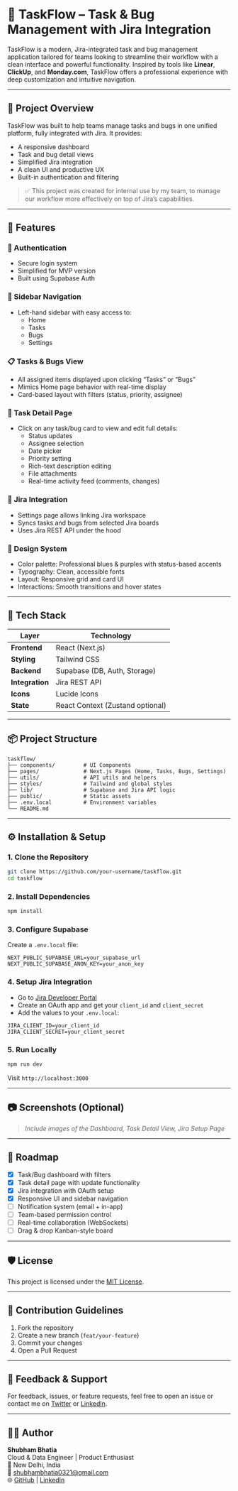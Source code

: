 # 🧩 TaskFlow – Task & Bug Management with Jira Integration

TaskFlow is a modern, Jira-integrated task and bug management application tailored for teams looking to streamline their workflow with a clean interface and powerful functionality. Inspired by tools like **Linear**, **ClickUp**, and **Monday.com**, TaskFlow offers a professional experience with deep customization and intuitive navigation.

---

## 🌟 Project Overview

TaskFlow was built to help teams manage tasks and bugs in one unified platform, fully integrated with Jira. It provides:

- A responsive dashboard  
- Task and bug detail views  
- Simplified Jira integration  
- A clean UI and productive UX  
- Built-in authentication and filtering  

> ✅ This project was created for internal use by my team, to manage our workflow more effectively on top of Jira’s capabilities.

---

## 🎯 Features

### 🔐 Authentication
- Secure login system
- Simplified for MVP version
- Built using Supabase Auth

### 🧭 Sidebar Navigation
- Left-hand sidebar with easy access to:
  - Home
  - Tasks
  - Bugs
  - Settings

### 📋 Tasks & Bugs View
- All assigned items displayed upon clicking “Tasks” or “Bugs”
- Mimics Home page behavior with real-time display
- Card-based layout with filters (status, priority, assignee)

### 📄 Task Detail Page
- Click on any task/bug card to view and edit full details:
  - Status updates
  - Assignee selection
  - Date picker
  - Priority setting
  - Rich-text description editing
  - File attachments
  - Real-time activity feed (comments, changes)

### 🔧 Jira Integration
- Settings page allows linking Jira workspace
- Syncs tasks and bugs from selected Jira boards
- Uses Jira REST API under the hood

### 🎨 Design System
- Color palette: Professional blues & purples with status-based accents
- Typography: Clean, accessible fonts
- Layout: Responsive grid and card UI
- Interactions: Smooth transitions and hover states

---

## 🧰 Tech Stack

| Layer       | Technology       |
|-------------|------------------|
| **Frontend** | React (Next.js)  |
| **Styling**  | Tailwind CSS     |
| **Backend**  | Supabase (DB, Auth, Storage) |
| **Integration** | Jira REST API |
| **Icons**    | Lucide Icons     |
| **State**    | React Context (Zustand optional) |

---

## 📦 Project Structure

```
taskflow/
├── components/         # UI Components
├── pages/              # Next.js Pages (Home, Tasks, Bugs, Settings)
├── utils/              # API utils and helpers
├── styles/             # Tailwind and global styles
├── lib/                # Supabase and Jira API logic
├── public/             # Static assets
├── .env.local          # Environment variables
└── README.md
```

---

## ⚙️ Installation & Setup

### 1. Clone the Repository
```bash
git clone https://github.com/your-username/taskflow.git
cd taskflow
```

### 2. Install Dependencies
```bash
npm install
```

### 3. Configure Supabase
Create a `.env.local` file:
```env
NEXT_PUBLIC_SUPABASE_URL=your_supabase_url
NEXT_PUBLIC_SUPABASE_ANON_KEY=your_anon_key
```

### 4. Setup Jira Integration
- Go to [Jira Developer Portal](https://developer.atlassian.com/console/myapps/)
- Create an OAuth app and get your `client_id` and `client_secret`
- Add the values to your `.env.local`:
```env
JIRA_CLIENT_ID=your_client_id
JIRA_CLIENT_SECRET=your_client_secret
```

### 5. Run Locally
```bash
npm run dev
```

Visit `http://localhost:3000`

---

## 📷 Screenshots (Optional)

> *Include images of the Dashboard, Task Detail View, Jira Setup Page*

---

## 🚀 Roadmap

- [x] Task/Bug dashboard with filters
- [x] Task detail page with update functionality
- [x] Jira integration with OAuth setup
- [x] Responsive UI and sidebar navigation
- [ ] Notification system (email + in-app)
- [ ] Team-based permission control
- [ ] Real-time collaboration (WebSockets)
- [ ] Drag & drop Kanban-style board

---

## 🛡️ License

This project is licensed under the [MIT License](LICENSE).

---

## 🤝 Contribution Guidelines

1. Fork the repository  
2. Create a new branch (`feat/your-feature`)  
3. Commit your changes  
4. Open a Pull Request  

---

## 💬 Feedback & Support

For feedback, issues, or feature requests, feel free to open an issue or contact me on [Twitter](https://twitter.com/your_handle) or [LinkedIn](https://www.linkedin.com/in/your_profile).

---

## 🙋‍♂️ Author

**Shubham Bhatia**  
Cloud & Data Engineer | Product Enthusiast  
📍 New Delhi, India  
📧 shubhambhatia0321@gmail.com  
🌐 [GitHub](https://github.com/shubhambhatia00) | [LinkedIn](https://www.linkedin.com/in/shubhambhatia0321)

